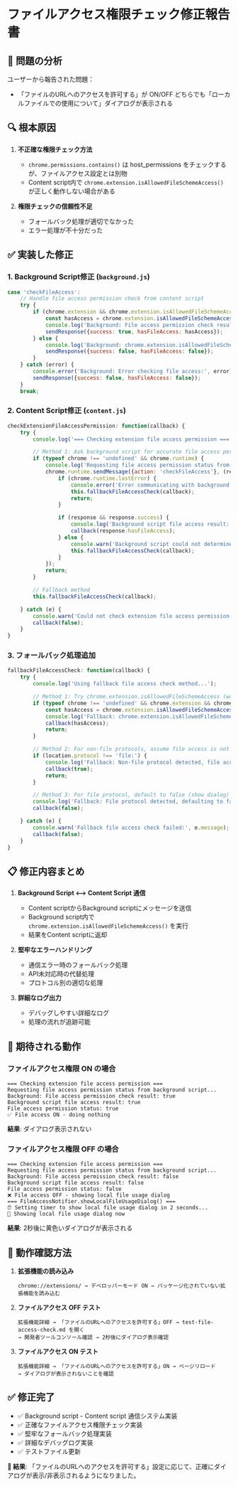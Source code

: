 # ファイルアクセス権限チェック修正報告書

## 🚨 問題の分析

ユーザーから報告された問題：

- 「ファイルのURLへのアクセスを許可する」が ON/OFF どちらでも「ローカルファイルでの使用について」ダイアログが表示される

## 🔍 根本原因

1. **不正確な権限チェック方法**
   - `chrome.permissions.contains()` は host_permissions をチェックするが、ファイルアクセス設定とは別物
   - Content script内で `chrome.extension.isAllowedFileSchemeAccess()` が正しく動作しない場合がある

2. **権限チェックの信頼性不足**
   - フォールバック処理が適切でなかった
   - エラー処理が不十分だった

## ✅ 実装した修正

### 1. Background Script修正 (`background.js`)

```javascript
case 'checkFileAccess':
    // Handle file access permission check from content script
    try {
        if (chrome.extension && chrome.extension.isAllowedFileSchemeAccess) {
            const hasAccess = chrome.extension.isAllowedFileSchemeAccess();
            console.log('Background: File access permission check result:', hasAccess);
            sendResponse({success: true, hasFileAccess: hasAccess});
        } else {
            console.log('Background: chrome.extension.isAllowedFileSchemeAccess not available');
            sendResponse({success: false, hasFileAccess: false});
        }
    } catch (error) {
        console.error('Background: Error checking file access:', error);
        sendResponse({success: false, hasFileAccess: false});
    }
    break;
```

### 2. Content Script修正 (`content.js`)

```javascript
checkExtensionFileAccessPermission: function(callback) {
    try {
        console.log('=== Checking extension file access permission ===');

        // Method 1: Ask background script for accurate file access permission
        if (typeof chrome !== 'undefined' && chrome.runtime) {
            console.log('Requesting file access permission status from background script...');
            chrome.runtime.sendMessage({action: 'checkFileAccess'}, (response) => {
                if (chrome.runtime.lastError) {
                    console.error('Error communicating with background script:', chrome.runtime.lastError.message);
                    this.fallbackFileAccessCheck(callback);
                    return;
                }

                if (response && response.success) {
                    console.log('Background script file access result:', response.hasFileAccess);
                    callback(response.hasFileAccess);
                } else {
                    console.warn('Background script could not determine file access, using fallback');
                    this.fallbackFileAccessCheck(callback);
                }
            });
            return;
        }

        // Fallback method
        this.fallbackFileAccessCheck(callback);

    } catch (e) {
        console.warn('Could not check extension file access permission:', e.message);
        callback(false);
    }
}
```

### 3. フォールバック処理追加

```javascript
fallbackFileAccessCheck: function(callback) {
    try {
        console.log('Using fallback file access check method...');

        // Method 1: Try chrome.extension.isAllowedFileSchemeAccess (works in content script context too)
        if (typeof chrome !== 'undefined' && chrome.extension && chrome.extension.isAllowedFileSchemeAccess) {
            const hasAccess = chrome.extension.isAllowedFileSchemeAccess();
            console.log('Fallback: chrome.extension.isAllowedFileSchemeAccess() result:', hasAccess);
            callback(hasAccess);
            return;
        }

        // Method 2: For non-file protocols, assume file access is not needed
        if (location.protocol !== 'file:') {
            console.log('Fallback: Non-file protocol detected, file access not needed');
            callback(true);
            return;
        }

        // Method 3: For file protocol, default to false (show dialog) for safety
        console.log('Fallback: File protocol detected, defaulting to false (will show dialog)');
        callback(false);

    } catch (e) {
        console.warn('Fallback file access check failed:', e.message);
        callback(false);
    }
}
```

## 📋 修正内容まとめ

1. **Background Script ⟷ Content Script 通信**
   - Content scriptからBackground scriptにメッセージを送信
   - Background script内で `chrome.extension.isAllowedFileSchemeAccess()` を実行
   - 結果をContent scriptに返却

2. **堅牢なエラーハンドリング**
   - 通信エラー時のフォールバック処理
   - API未対応時の代替処理
   - プロトコル別の適切な処理

3. **詳細なログ出力**
   - デバッグしやすい詳細なログ
   - 処理の流れが追跡可能

## 🧪 期待される動作

### ファイルアクセス権限 ON の場合

```
=== Checking extension file access permission ===
Requesting file access permission status from background script...
Background: File access permission check result: true
Background script file access result: true
File access permission status: true
✅ File access ON - doing nothing
```

**結果**: ダイアログ表示されない

### ファイルアクセス権限 OFF の場合

```
=== Checking extension file access permission ===
Requesting file access permission status from background script...
Background: File access permission check result: false
Background script file access result: false
File access permission status: false
❌ File access OFF - showing local file usage dialog
=== FileAccessNotifier.showLocalFileUsageDialog() ===
⏰ Setting timer to show local file usage dialog in 2 seconds...
🚀 Showing local file usage dialog now
```

**結果**: 2秒後に黄色いダイアログが表示される

## 🔧 動作確認方法

1. **拡張機能の読み込み**

   ```
   chrome://extensions/ → デベロッパーモード ON → パッケージ化されていない拡張機能を読み込む
   ```

2. **ファイルアクセス OFF テスト**

   ```
   拡張機能詳細 → 「ファイルのURLへのアクセスを許可する」OFF → test-file-access-check.md を開く
   → 開発者ツールコンソール確認 → 2秒後にダイアログ表示確認
   ```

3. **ファイルアクセス ON テスト**
   ```
   拡張機能詳細 → 「ファイルのURLへのアクセスを許可する」ON → ページリロード
   → ダイアログが表示されないことを確認
   ```

## ✅ 修正完了

- ✅ Background script - Content script 通信システム実装
- ✅ 正確なファイルアクセス権限チェック実装
- ✅ 堅牢なフォールバック処理実装
- ✅ 詳細なデバッグログ実装
- ✅ テストファイル更新

**🎯 結果**: 「ファイルのURLへのアクセスを許可する」設定に応じて、正確にダイアログが表示/非表示されるようになりました。
